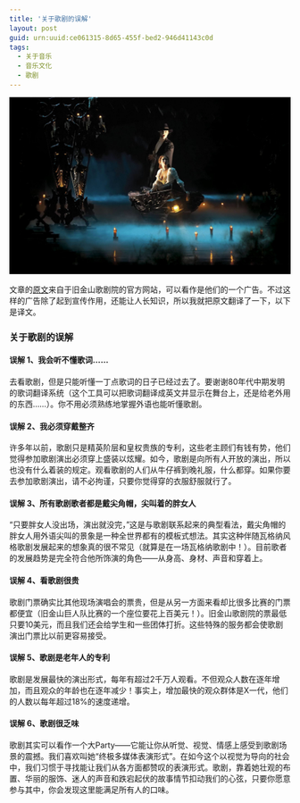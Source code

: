 ```yaml
---
title: '关于歌剧的误解'
layout: post
guid: urn:uuid:ce061315-8d65-455f-bed2-946d41143c0d
tags:
  - 关于音乐
  - 音乐文化
  - 歌剧
---
```



[![](/media/files/2008/04/04/phantom-of-the-opera.png)](https://bolg-1257385283.cos.ap-chengdu.myqcloud.com/2008/04/04/phantom-of-the-opera.png)

文章的[原文](http://sfopera.com/)来自于旧金山歌剧院的官方网站，可以看作是他们的一个广告。不过这样的广告除了起到宣传作用，还能让人长知识，所以我就把原文翻译了一下，以下是译文。

### 关于歌剧的误解

#### 误解 1、我会听不懂歌词……

去看歌剧，但是只能听懂一丁点歌词的日子已经过去了。要谢谢80年代中期发明的歌词翻译系统（这个工具可以把歌词翻译成英文并显示在舞台上，还是给老外用的东西……）。你不用必须熟练地掌握外语也能听懂歌剧。

#### 误解 2、我必须穿戴整齐

许多年以前，歌剧只是精英阶层和皇权贵族的专利，这些老主顾们有钱有势，他们觉得参加歌剧演出必须穿上盛装以炫耀。如今，歌剧是向所有人开放的演出，所以也没有什么着装的规定。观看歌剧的人们从牛仔裤到晚礼服，什么都穿。如果你要去参加歌剧演出，请不必拘谨，只要你觉得穿的衣服舒服就行了。

#### 误解 3、所有歌剧歌者都是戴尖角帽，尖叫着的胖女人

“只要胖女人没出场，演出就没完，”这是与歌剧联系起来的典型看法，戴尖角帽的胖女人用外语尖叫的景象是一种全世界都有的模板式想法。其实这种伴随瓦格纳风格歌剧发展起来的想象真的很不常见（就算是在一场瓦格纳歌剧中！）。目前歌者的发展趋势是完全符合他所饰演的角色——从身高、身材、声音和穿着上。

#### 误解 4、看歌剧很贵

歌剧门票确实比其他现场演唱会的票贵，但是从另一方面来看却比很多比赛的门票都便宜（旧金山巨人队比赛的一个座位要花上百美元！）。旧金山歌剧院的票最低只要10美元，而且我们还会给学生和一些团体打折。这些特殊的服务都会使歌剧演出门票比以前更容易接受。

#### 误解 5、歌剧是老年人的专利

歌剧是发展最快的演出形式，每年有超过2千万人观看。不但观众人数在逐年增加，而且观众的年龄也在逐年减少！事实上，增加最快的观众群体是X一代，他们的人数以每年超过18%的速度递增。

#### 误解 6、歌剧很乏味

歌剧其实可以看作一个大Party——它能让你从听觉、视觉、情感上感受到歌剧场景的震撼。我们喜欢叫她“终极多媒体表演形式”。在如今这个以视觉为导向的社会中，我们习惯于寻找能让我们从各方面都赞叹的表演形式。歌剧，靠着她壮观的布置、华丽的服饰、迷人的声音和跌宕起伏的故事情节扣动我们的心弦，只要你愿意参与其中，你会发现这里能满足所有人的口味。